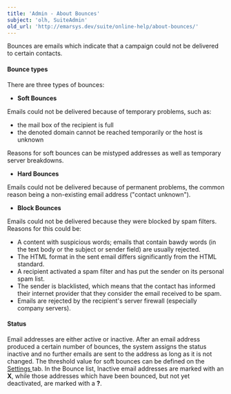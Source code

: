 ```yaml
---
title: 'Admin - About Bounces'
subject: 'olh, SuiteAdmin'
old_url: 'http://emarsys.dev/suite/online-help/about-bounces/'
---
```


Bounces are emails which indicate that a campaign could not be delivered to certain contacts.

#### <span class="f_Subheading1">Bounce types</span>

 There are three types of bounces:

- **Soft Bounces**

Emails could not be delivered because of temporary problems, such as:

- the mail box of the recipient is full
- the denoted domain cannot be reached temporarily or the host is unknown


Reasons for soft bounces can be mistyped addresses as well as temporary server breakdowns.

- **Hard Bounces**

Emails could not be delivered because of permanent problems, the common reason being a non-existing email address ("contact unknown").

- **Block Bounces**

Emails could not be delivered because they were blocked by spam filters. Reasons for this could be:

- A content with suspicious words; emails that contain bawdy words (in the text body or the subject or sender field) are usually rejected.
- The HTML format in the sent email differs significantly from the HTML standard.
- A recipient activated a spam filter and has put the sender on its personal spam list.
- The sender is blacklisted, which means that the contact has informed their internet provider that they consider the email received to be spam.
- Emails are rejected by the recipient's server firewall (especially company servers).


#### Status

 Email addresses are either active or inactive. After an email address produced a certain number of bounces, the system assigns the status inactive and no further emails are sent to the address as long as it is not changed. The threshold value for soft bounces can be defined on the [Settings ](/olh/bounce-management-settings.md "Admin – Bounce Management – General Settings")tab. In the Bounce list, Inactive email addresses are marked with an **X**, while those addresses which have been bounced, but not yet deactivated, are marked with a **?**.